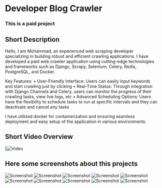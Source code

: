 # Developer Blog Crawler

### This is a paid project

## Short Description

Hello, I am Mohammad, an experienced web scraping developer specializing in building robust and efficient crawling applications.
I have developed a paid web crawler application using cutting-edge technologies and frameworks such as Django, Scrapy, Selenium, Celery, Redis, PostgreSQL, and Docker.

Key Features:
• User-Friendly Interface: Users can easily input keywords and start crawling just by clicking
• Real-Time Status: Through integration with Django Channels and Celery, users can monitor the progress of their crawling tasks, view live logs, etc
• Advanced Scheduling Options: Users have the flexibility to schedule tasks to run at specific intervals and they can deactivate and cancel any tasks

I have utilized docker for containerization and ensuring seamless deployment and easy setup of the application in various environments.

## Short Video Overview

[![Video](https://youtu.be/FfIPXmjeUvU)

## Here some screenshots about this projects

![Screenshot]('screenshots/dev_blog_crawler_1.png')
![Screenshot]('screenshots/dev_blog_crawler_2.png')
![Screenshot]('screenshots/dev_blog_crawler_3.png')
![Screenshot]('screenshots/dev_blog_crawler_4.png')
![Screenshot]('screenshots/dev_blog_crawler_5.png')
![Screenshot]('screenshots/dev_blog_crawler_6.png')
![Screenshot]('screenshots/dev_blog_crawler_7.png')
![Screenshot]('screenshots/dev_blog_crawler_8.png')
![Screenshot]('screenshots/dev_blog_crawler_9.png')
![Screenshot]('screenshots/dev_blog_crawler_10.png')
